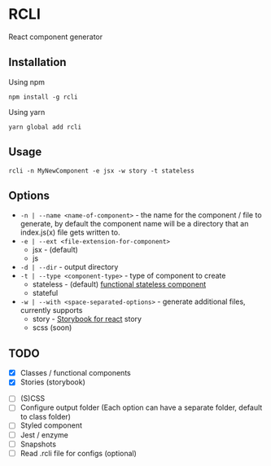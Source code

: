 # RCLI
React component generator

## Installation
Using npm
```
npm install -g rcli
```

Using yarn
```
yarn global add rcli
```

## Usage
`rcli -n MyNewComponent -e jsx -w story -t stateless`

## Options
* `-n | --name <name-of-component>` - the name for the component / file to generate, by default the component name will be a directory that an index.js(x) file gets written to.
* `-e | --ext <file-extension-for-component>`
  - jsx - (default)
  - js
* `-d | --dir` - output directory
* `-t | --type <component-type>` - type of component to create
  - stateless - (default) [functional stateless component](https://hackernoon.com/react-stateless-functional-components-nine-wins-you-might-have-overlooked-997b0d933dbc)
  - stateful
* `-w | --with <space-separated-options>` - generate additional files, currently supports
  - story - [Storybook for react](https://github.com/storybooks/storybook/tree/master/app/react) story
  - scss (soon)

## TODO
* [x] Classes / functional components
* [x] Stories (storybook)
<!-- * [ ] Forms / redux containers? -->
* [ ] (S)CSS
* [ ] Configure output folder (Each option can have a separate folder, default to class folder)
* [ ] Styled component
* [ ] Jest / enzyme
* [ ] Snapshots
* [ ] Read .rcli file for configs (optional)
